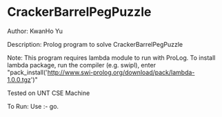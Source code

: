 # CrackerBarrelPegPuzzle
Author: KwanHo Yu

Description:
  Prolog program to solve CrackerBarrelPegPuzzle

Note:
  This program requires lambda module to run with ProLog.
  To install lambda package, run the compiler (e.g. swipl),
   enter "pack_install('http://www.swi-prolog.org/download/pack/lambda-1.0.0.tgz')"
  
Tested on UNT CSE Machine

To Run:
  Use :- go.
